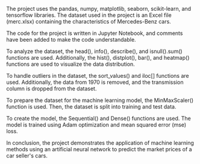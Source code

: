 The project uses the pandas, numpy, matplotlib, seaborn, scikit-learn, and tensorflow libraries. The dataset used in the project is an Excel file (merc.xlsx) containing the characteristics of Mercedes-Benz cars.

The code for the project is written in Jupyter Notebook, and comments have been added to make the code understandable.

To analyze the dataset, the head(), info(), describe(), and isnull().sum() functions are used. Additionally, the hist(), distplot(), bar(), and heatmap() functions are used to visualize the data distribution.

To handle outliers in the dataset, the sort_values() and iloc[] functions are used. Additionally, the data from 1970 is removed, and the transmission column is dropped from the dataset.

To prepare the dataset for the machine learning model, the MinMaxScaler() function is used. Then, the dataset is split into training and test data.

To create the model, the Sequential() and Dense() functions are used. The model is trained using Adam optimization and mean squared error (mse) loss.

In conclusion, the project demonstrates the application of machine learning methods using an artificial neural network to predict the market prices of a car seller's cars.
